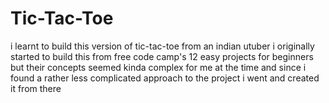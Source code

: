 # Tic-Tac-Toe
i learnt to build this version of tic-tac-toe from an indian utuber i originally started to build this from free code camp's 12 easy projects for beginners but their concepts
seemed kinda complex for me at the time and since i found a rather less complicated approach to the project i went and created it from there
